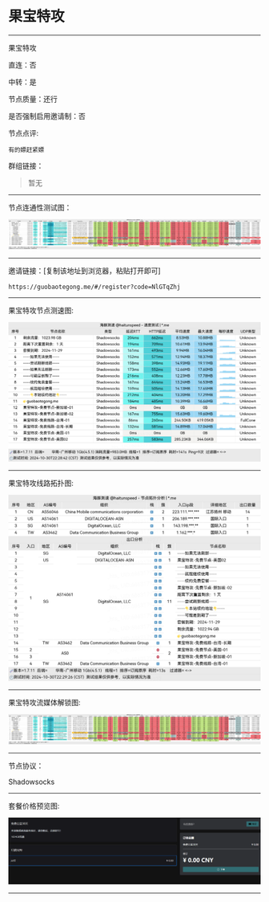 # 果宝特攻

-------------------------

果宝特攻

直连：否

中转：是

节点质量：还行

是否强制启用邀请制：否

节点点评:

    有的嫖赶紧嫖

群组链接：

> 暂无

-------------------------

节点连通性测试图：

![image](/img/185.png)

-------------------------

邀请链接：[复制该地址到浏览器，粘贴打开即可]

    https://guobaotegong.me/#/register?code=NlGTqZhj

-------------------------

果宝特攻节点测速图:

![image](/img/186.png)

-------------------------

果宝特攻线路拓扑图:

![image](/img/187.png)

-------------------------

果宝特攻流媒体解锁图:

![image](/img/185.png)

-------------------------

节点协议：

Shadowsocks

-------------------------

套餐价格预览图:

![image](/price/果宝特攻/1.png)

-------------------------